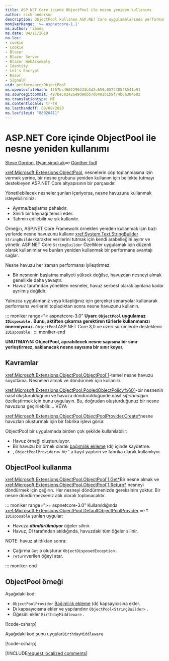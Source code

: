 ```yaml
---
title: ASP.NET Core içinde ObjectPool ile nesne yeniden kullanımı
author: rick-anderson
description: ObjectPool kullanan ASP.NET Core uygulamalarında performansı artırmaya yönelik ipuçları.
monikerRange: '>= aspnetcore-1.1'
ms.author: riande
ms.date: 04/11/2019
no-loc:
- cookie
- Cookie
- Blazor
- Blazor Server
- Blazor WebAssembly
- Identity
- Let's Encrypt
- Razor
- SignalR
uid: performance/ObjectPool
ms.openlocfilehash: 1f57bc4662296333b3d2c659c057230548541b91
ms.sourcegitcommit: 497be502426e9d90bb7d0401b1b9f74b6a384682
ms.translationtype: MT
ms.contentlocale: tr-TR
ms.lasthandoff: 08/08/2020
ms.locfileid: "88020411"
---
```

# <a name="object-reuse-with-objectpool-in-aspnet-core"></a>ASP.NET Core içinde ObjectPool ile nesne yeniden kullanımı

[Steve Gordon](https://twitter.com/stevejgordon), [Ryan şimdi ak](https://github.com/rynowak)ve [Günther fodl](https://github.com/gfoidl)

<xref:Microsoft.Extensions.ObjectPool>, nesnelerin çöp toplanmasına izin vermek yerine, bir nesne grubunu yeniden kullanım için bellekte tutmayı destekleyen ASP.NET Core altyapısının bir parçasıdır.

Yönetilebilecek nesneler şunları içeriyorsa, nesne havuzunu kullanmak isteyebilirsiniz:

- Ayırma/başlatma pahalıdır.
- Sınırlı bir kaynağı temsil eder.
- Tahmin edilebilir ve sık kullanılır.

Örneğin, ASP.NET Core Framework örnekleri yeniden kullanmak için bazı yerlerde nesne havuzunu kullanır <xref:System.Text.StringBuilder> . `StringBuilder`karakter verilerini tutmak için kendi arabelleğini ayırır ve yönetir. ASP.NET Core `StringBuilder` Özellikler uygulamak için düzenli olarak kullanımlar ve bunları yeniden kullanmak bir performans avantajı sağlar.

Nesne havuzu her zaman performansı iyileştirmez:

- Bir nesnenin başlatma maliyeti yüksek değilse, havuzdan nesneyi almak genellikle daha yavaştır.
- Havuz tarafından yönetilen nesneler, havuz serbest olarak ayrılana kadar ayrılmış değildir.

Yalnızca uygulamanız veya kitaplığınız için gerçekçi senaryolar kullanarak performans verilerini topladıktan sonra nesne havuzunu kullanın.

::: moniker range="< aspnetcore-3.0"
**Uyarı: `ObjectPool` uygulamaz `IDisposable` . Bunu, aktiften çıkarma gerektiren türlerle kullanmanızı önermiyoruz.** `ObjectPool`ASP.NET Core 3,0 ve üzeri sürümlerde desteklenir `IDisposable` .
::: moniker-end

**UNUTMAYıN: ObjectPool, ayırabilecek nesne sayısına bir sınır yerleştirmez, saklanacak nesne sayısına bir sınır koyar.**

## <a name="concepts"></a>Kavramlar

<xref:Microsoft.Extensions.ObjectPool.ObjectPool`1>-temel nesne havuzu soyutlama. Nesneleri almak ve döndürmek için kullanılır.

<xref:Microsoft.Extensions.ObjectPool.PooledObjectPolicy%601>-bir nesnenin nasıl oluşturulduğunu ve havuza döndürüldüğünde nasıl *sıfırlandığını* özelleştirmek için bunu uygulayın. Bu, doğrudan oluşturduğunuz bir nesne havuzuna geçirilebilir.... VEYA

<xref:Microsoft.Extensions.ObjectPool.ObjectPoolProvider.Create*>nesne havuzları oluşturmak için bir fabrika işlevi görür.
<!-- REview, there is no ObjectPoolProvider<T> -->

ObjectPool bir uygulamada birden çok şekilde kullanılabilir:

* Havuz örneği oluşturuluyor.
* Bir havuzu bir örnek olarak [bağımlılık ekleme](xref:fundamentals/dependency-injection) (dı) içinde kaydetme.
* , `ObjectPoolProvider<>` Ve ' a kayıt yaptırın ve fabrika olarak kullanılıyor.

## <a name="how-to-use-objectpool"></a>ObjectPool kullanma

<xref:Microsoft.Extensions.ObjectPool.ObjectPool`1.Get*>Bir nesne almak ve <xref:Microsoft.Extensions.ObjectPool.ObjectPool`1.Return*> nesneyi döndürmek için çağırın.  Her nesneyi döndürmenizde gereksinim yoktur. Bir nesne döndürmezseniz atık olarak toplanacaktır.

::: moniker range=">= aspnetcore-3.0"
Kullanıldığında <xref:Microsoft.Extensions.ObjectPool.DefaultObjectPoolProvider> ve `T` `IDisposable` şunları uygular:

* Havuza ***döndürülmüyor*** öğeler silinir.
* Havuz, DI tarafından atıldığında, havuzdaki tüm öğeler silinir.

NOTE: havuz atıldıktan sonra:

* Çağırma `Get` a oluşturur `ObjectDisposedException` .
* `return`verilen öğeyi atar.

::: moniker-end

## <a name="objectpool-sample"></a>ObjectPool örneği

Aşağıdaki kod:

* `ObjectPoolProvider` [Bağımlılık ekleme](xref:fundamentals/dependency-injection) (dı) kapsayıcısına ekler.
* Dı kapsayıcısına ekler ve yapılandırır `ObjectPool<StringBuilder>` .
* Öğesini ekler `BirthdayMiddleware` .

[!code-csharp[](ObjectPool/ObjectPoolSample/Startup.cs?name=snippet)]

Aşağıdaki kod şunu uygular`BirthdayMiddleware`

[!code-csharp[](ObjectPool/ObjectPoolSample/BirthdayMiddleware.cs?name=snippet)]

[!INCLUDE[request localized comments](~/includes/code-comments-loc.md)]
